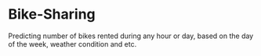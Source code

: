 # Bike-Sharing
Predicting number of bikes rented during any hour or day, based on the day of the week, weather condition and etc.
